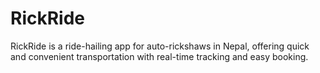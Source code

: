 # RickRide
RickRide is a ride-hailing app for auto-rickshaws in  Nepal, offering quick and convenient transportation with real-time tracking and easy booking.
